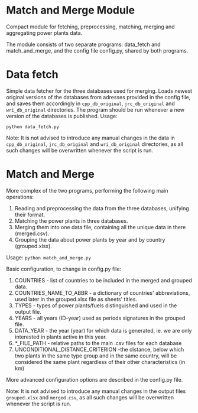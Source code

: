 # Match and Merge Module

Compact module for fetching, preprocessing, matching, merging and aggregating power plants data.

The module consists of two separate programs: data_fetch and match_and_merge, and the config file
config.py, shared by both programs.

# Data fetch

Simple data fetcher for the three databases used for merging. Loads newest original versions of the
databases from adresses provided in the config file, and saves them accordingly in `cpp_db_original`,
`jrc_db_original` and `wri_db_original` directories. The program should be run whenever a new
version of the databases is published. Usage:

`python data_fetch.py`

Note: It is not advised to introduce any manual changes in the data in `cpp_db_original`,
`jrc_db_original` and `wri_db_original` directories, as all such changes will be overwritten whenever
the script is run.

# Match and Merge

More complex of the two programs, performing the following main operations:
1. Reading and preprocessing the data from the three databases, unifying their format.
2. Matching the power plants in three databases.
4. Merging them into one data file, containing all the unique data in there (merged.csv).
3. Grouping the data about power plants by year and by country (grouped.xlsx).

Usage:
`python match_and_merge.py`

Basic configuration, to change in config.py file:
1. COUNTRIES - list of countries to be included in the merged and grouped data.
2. COUNTRIES_NAME_TO_ABBR - a dictionary of countries' abbreviations, used later in the grouped.xlsx file as sheets' titles.
3. TYPES - types of power plants/fuels distinguished and used in the output file.
4. YEARS - all years (ID-year) used as periods signatures in the grouped file.
5. DATA_YEAR - the year (year) for which data is generated, ie. we are only interested in plants active in this year.
6. *_FILE_PATH - relative paths to the main .csv files for each database
7. UNCONDITIONAL_DISTANCE_CRITERION -the distance, below which two plants in the same type group and in the same country, will be considered the same plant regardless of their other characteristics (in km)

More advanced configuration options are described in the config.py file.

Note: It is not advised to introduce any manual changes in the output files `grouped.xlsx` and `merged.csv`,
as all such changes will be overwritten whenever the script is run.
